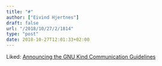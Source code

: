 ```yaml
---
title: "#"
author: ["Eivind Hjertnes"]
draft: false
url: "/2018/10/27/2/1814"
type: "post"
date: 2018-10-27T12:01:33+02:00
---
```


Liked:
[Announcing
the GNU Kind Communication Guidelines](http://lists.gnu.org/archive/html/info-gnu/2018-10/msg00001.html)
